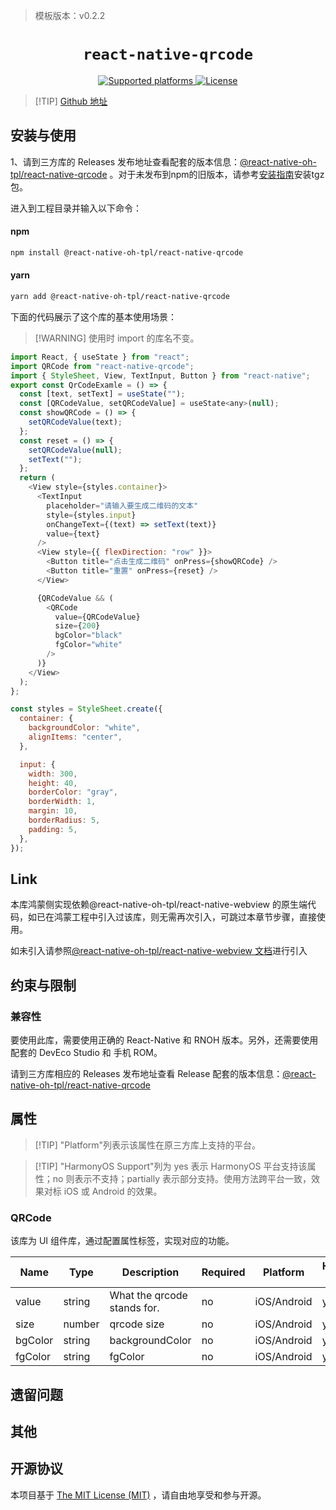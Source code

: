 > 模板版本：v0.2.2

<p align="center">
  <h1 align="center"> <code>react-native-qrcode</code> </h1>
</p>
<p align="center">
    <a href="https://github.com/cssivision/react-native-qrcode">
        <img src="https://img.shields.io/badge/platforms-android%20|%20ios%20|%20harmony%20-lightgrey.svg" alt="Supported platforms" />
    </a>
    <a href="https://github.com/cssivision/react-native-qrcode/blob/master/LICENSE">
       <img src="https://img.shields.io/badge/license-MIT-green.svg" alt="License" />
        <!-- <img src="https://img.shields.io/badge/license-Apache-blue.svg" alt="License" /> -->
    </a>
</p>

> [!TIP] [Github 地址](https://github.com/react-native-oh-library/react-native-qrcode)

## 安装与使用

1、请到三方库的 Releases 发布地址查看配套的版本信息：[@react-native-oh-tpl/react-native-qrcode](https://github.com/react-native-oh-library/react-native-qrcode/releases) 。对于未发布到npm的旧版本，请参考[安装指南](/zh-cn/tgz-usage.md)安装tgz包。

进入到工程目录并输入以下命令：

<!-- tabs:start -->

#### **npm**

```bash
npm install @react-native-oh-tpl/react-native-qrcode
```

#### **yarn**

```bash
yarn add @react-native-oh-tpl/react-native-qrcode
```

<!-- tabs:end -->

下面的代码展示了这个库的基本使用场景：

> [!WARNING] 使用时 import 的库名不变。

```js
import React, { useState } from "react";
import QRCode from "react-native-qrcode";
import { StyleSheet, View, TextInput, Button } from "react-native";
export const QrCodeExamle = () => {
  const [text, setText] = useState("");
  const [QRCodeValue, setQRCodeValue] = useState<any>(null);
  const showQRCode = () => {
    setQRCodeValue(text);
  };
  const reset = () => {
    setQRCodeValue(null);
    setText("");
  };
  return (
    <View style={styles.container}>
      <TextInput
        placeholder="请输入要生成二维码的文本"
        style={styles.input}
        onChangeText={(text) => setText(text)}
        value={text}
      />
      <View style={{ flexDirection: "row" }}>
        <Button title="点击生成二维码" onPress={showQRCode} />
        <Button title="重置" onPress={reset} />
      </View>

      {QRCodeValue && (
        <QRCode
          value={QRCodeValue}
          size={200}
          bgColor="black"
          fgColor="white"
        />
      )}
    </View>
  );
};

const styles = StyleSheet.create({
  container: {
    backgroundColor: "white",
    alignItems: "center",
  },

  input: {
    width: 300,
    height: 40,
    borderColor: "gray",
    borderWidth: 1,
    margin: 10,
    borderRadius: 5,
    padding: 5,
  },
});
```

## Link

本库鸿蒙侧实现依赖@react-native-oh-tpl/react-native-webview 的原生端代码，如已在鸿蒙工程中引入过该库，则无需再次引入，可跳过本章节步骤，直接使用。

如未引入请参照[@react-native-oh-tpl/react-native-webview 文档](/zh-cn/react-native-webview.md)进行引入

## 约束与限制

### 兼容性

要使用此库，需要使用正确的 React-Native 和 RNOH 版本。另外，还需要使用配套的 DevEco Studio 和 手机 ROM。

请到三方库相应的 Releases 发布地址查看 Release 配套的版本信息：[@react-native-oh-tpl/react-native-qrcode](https://github.com/react-native-oh-library/react-native-qrcode/releases)

## 属性

> [!TIP] "Platform"列表示该属性在原三方库上支持的平台。
 
> [!TIP] "HarmonyOS Support"列为 yes 表示 HarmonyOS 平台支持该属性；no 则表示不支持；partially 表示部分支持。使用方法跨平台一致，效果对标 iOS 或 Android 的效果。

### QRCode

该库为 UI 组件库，通过配置属性标签，实现对应的功能。

| Name    | Type   | Description                 | Required | Platform    | HarmonyOS Support |
| ------- | ------ | --------------------------- | -------- | ----------- | ----------------- |
| value   | string | What the qrcode stands for. | no       | iOS/Android | yes               |
| size    | number | qrcode size                 | no       | iOS/Android | yes               |
| bgColor | string | backgroundColor             | no       | iOS/Android | yes               |
| fgColor | string | fgColor                     | no       | iOS/Android | yes               |

## 遗留问题

## 其他

## 开源协议

本项目基于 [The MIT License (MIT)](https://github.com/cssivision/react-native-qrcode/blob/master/LICENSE) ，请自由地享受和参与开源。
